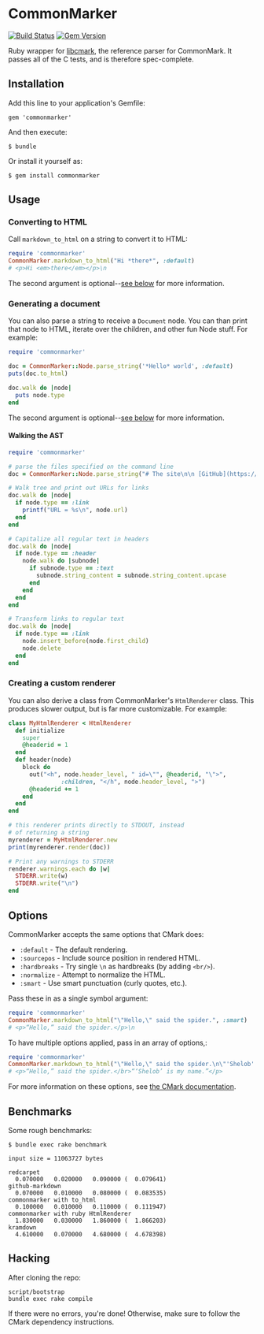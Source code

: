 # CommonMarker

[![Build Status](https://travis-ci.org/gjtorikian/commonmarker.svg)](https://travis-ci.org/gjtorikian/commonmarker) [![Gem Version](https://badge.fury.io/rb/commonmarker.svg)](http://badge.fury.io/rb/commonmarker)

Ruby wrapper for [libcmark](https://github.com/jgm/CommonMark),
the reference parser for CommonMark. It passes all of the C tests, and is therefore spec-complete.

## Installation

Add this line to your application's Gemfile:

    gem 'commonmarker'

And then execute:

    $ bundle

Or install it yourself as:

    $ gem install commonmarker

## Usage

### Converting to HTML

Call `markdown_to_html` on a string to convert it to HTML:

``` ruby
require 'commonmarker'
CommonMarker.markdown_to_html("Hi *there*", :default)
# <p>Hi <em>there</em></p>\n
```

The second argument is optional--[see below](#options) for more information.

### Generating a document

You can also parse a string to receive a `Document` node. You can than print that node to HTML, iterate over the children, and other fun Node stuff. For example:

``` ruby
require 'commonmarker'

doc = CommonMarker::Node.parse_string('*Hello* world', :default)
puts(doc.to_html)

doc.walk do |node|
  puts node.type
end
```

The second argument is optional--[see below](#options) for more information.

#### Walking the AST

``` ruby
require 'commonmarker'

# parse the files specified on the command line
doc = CommonMarker::Node.parse_string("# The site\n\n [GitHub](https://www.github.com)")

# Walk tree and print out URLs for links
doc.walk do |node|
  if node.type == :link
    printf("URL = %s\n", node.url)
  end
end

# Capitalize all regular text in headers
doc.walk do |node|
  if node.type == :header
    node.walk do |subnode|
      if subnode.type == :text
        subnode.string_content = subnode.string_content.upcase
      end
    end
  end
end

# Transform links to regular text
doc.walk do |node|
  if node.type == :link
    node.insert_before(node.first_child)
    node.delete
  end
end
```

### Creating a custom renderer

You can also derive a class from CommonMarker's `HtmlRenderer` class. This produces slower output, but is far more customizable. For example:

``` ruby
class MyHtmlRenderer < HtmlRenderer
  def initialize
    super
    @headerid = 1
  end
  def header(node)
    block do
      out("<h", node.header_level, " id=\"", @headerid, "\">",
               :children, "</h", node.header_level, ">")
      @headerid += 1
    end
  end
end

# this renderer prints directly to STDOUT, instead
# of returning a string
myrenderer = MyHtmlRenderer.new
print(myrenderer.render(doc))

# Print any warnings to STDERR
renderer.warnings.each do |w|
  STDERR.write(w)
  STDERR.write("\n")
end
```

## Options

CommonMarker accepts the same options that CMark does:

* `:default` - The default rendering.
* `:sourcepos` - Include source position in rendered HTML.
* `:hardbreaks` - Try single `\n` as hardbreaks (by adding `<br/>`).
* `:normalize` - Attempt to normalize the HTML.
* `:smart` - Use smart punctuation (curly quotes, etc.).

Pass these in as a single symbol argument:

``` ruby
require 'commonmarker'
CommonMarker.markdown_to_html("\"Hello,\" said the spider.", :smart)
# <p>“Hello,” said the spider.</p>\n
```

To have multiple options applied, pass in an array of options,:

``` ruby
require 'commonmarker'
CommonMarker.markdown_to_html("\"Hello,\" said the spider.\n\"'Shelob' is my name.\"", [:hardbreaks, :smart])
# <p>“Hello,” said the spider.</br>“‘Shelob’ is my name.”</p>
```

For more information on these options, see [the CMark documentation](http://git.io/vLIHE).

## Benchmarks

Some rough benchmarks:

```
$ bundle exec rake benchmark

input size = 11063727 bytes

redcarpet
  0.070000   0.020000   0.090000 (  0.079641)
github-markdown
  0.070000   0.010000   0.080000 (  0.083535)
commonmarker with to_html
  0.100000   0.010000   0.110000 (  0.111947)
commonmarker with ruby HtmlRenderer
  1.830000   0.030000   1.860000 (  1.866203)
kramdown
  4.610000   0.070000   4.680000 (  4.678398)

```

## Hacking

After cloning the repo:

```
script/bootstrap
bundle exec rake compile
```

If there were no errors, you're done! Otherwise, make sure to follow the CMark dependency instructions.

